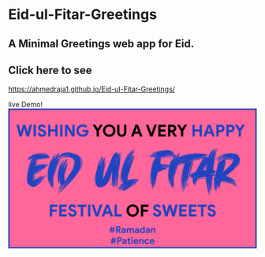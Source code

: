 # Eid-ul-Fitar-Greetings
## A Minimal Greetings web app for Eid.
## Click here to see
https://ahmedraja1.github.io/Eid-ul-Fitar-Greetings/

live Demo!
<img src="https://raw.githubusercontent.com/AhmedRaja1/Eid-ul-Fitar-Greetings/master/eid-github.png">
